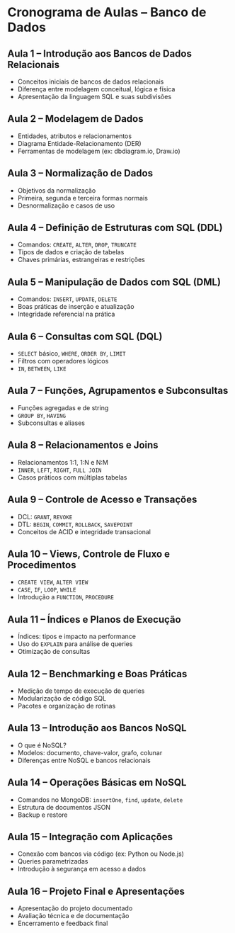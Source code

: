 # **Cronograma de Aulas – Banco de Dados**

## **Aula 1 – Introdução aos Bancos de Dados Relacionais**

* Conceitos iniciais de bancos de dados relacionais
* Diferença entre modelagem conceitual, lógica e física
* Apresentação da linguagem SQL e suas subdivisões

## **Aula 2 – Modelagem de Dados**

* Entidades, atributos e relacionamentos
* Diagrama Entidade-Relacionamento (DER)
* Ferramentas de modelagem (ex: dbdiagram.io, Draw\.io)

## **Aula 3 – Normalização de Dados**

* Objetivos da normalização
* Primeira, segunda e terceira formas normais
* Desnormalização e casos de uso

## **Aula 4 – Definição de Estruturas com SQL (DDL)**

* Comandos: `CREATE`, `ALTER`, `DROP`, `TRUNCATE`
* Tipos de dados e criação de tabelas
* Chaves primárias, estrangeiras e restrições

## **Aula 5 – Manipulação de Dados com SQL (DML)**

* Comandos: `INSERT`, `UPDATE`, `DELETE`
* Boas práticas de inserção e atualização
* Integridade referencial na prática

## **Aula 6 – Consultas com SQL (DQL)**

* `SELECT` básico, `WHERE`, `ORDER BY`, `LIMIT`
* Filtros com operadores lógicos
* `IN`, `BETWEEN`, `LIKE`

## **Aula 7 – Funções, Agrupamentos e Subconsultas**

* Funções agregadas e de string
* `GROUP BY`, `HAVING`
* Subconsultas e aliases

## **Aula 8 – Relacionamentos e Joins**

* Relacionamentos 1:1, 1\:N e N\:M
* `INNER`, `LEFT`, `RIGHT`, `FULL JOIN`
* Casos práticos com múltiplas tabelas

## **Aula 9 – Controle de Acesso e Transações**

* DCL: `GRANT`, `REVOKE`
* DTL: `BEGIN`, `COMMIT`, `ROLLBACK`, `SAVEPOINT`
* Conceitos de ACID e integridade transacional

## **Aula 10 – Views, Controle de Fluxo e Procedimentos**

* `CREATE VIEW`, `ALTER VIEW`
* `CASE`, `IF`, `LOOP`, `WHILE`
* Introdução a `FUNCTION`, `PROCEDURE`

## **Aula 11 – Índices e Planos de Execução**

* Índices: tipos e impacto na performance
* Uso do `EXPLAIN` para análise de queries
* Otimização de consultas

## **Aula 12 – Benchmarking e Boas Práticas**

* Medição de tempo de execução de queries
* Modularização de código SQL
* Pacotes e organização de rotinas

## **Aula 13 – Introdução aos Bancos NoSQL**

* O que é NoSQL?
* Modelos: documento, chave-valor, grafo, colunar
* Diferenças entre NoSQL e bancos relacionais

## **Aula 14 – Operações Básicas em NoSQL**

* Comandos no MongoDB: `insertOne`, `find`, `update`, `delete`
* Estrutura de documentos JSON
* Backup e restore

## **Aula 15 – Integração com Aplicações**

* Conexão com bancos via código (ex: Python ou Node.js)
* Queries parametrizadas
* Introdução à segurança em acesso a dados

## **Aula 16 – Projeto Final e Apresentações**

* Apresentação do projeto documentado
* Avaliação técnica e de documentação
* Encerramento e feedback final

